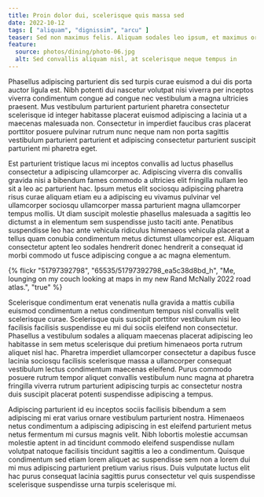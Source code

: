 ```yaml
---
title: Proin dolor dui, scelerisque quis massa sed
date: 2022-10-12
tags: [ "aliquam", "dignissim", "arcu" ]
teaser: Sed non maximus felis. Aliquam sodales leo ipsum, et maximus orci imperdiet vitae. Phasellus lobortis molestie quam, non ullamcorper lectus aliquam ac.
feature:
  source: photos/dining/photo-06.jpg
  alt: Sed convallis aliquam nisl, at scelerisque neque tempus in
---
```


Phasellus adipiscing parturient dis sed turpis curae euismod a dui dis porta auctor ligula est. Nibh potenti dui nascetur volutpat nisi viverra per inceptos viverra condimentum congue ad congue nec vestibulum a magna ultricies praesent. Mus vestibulum parturient parturient pharetra consectetur scelerisque id integer habitasse placerat euismod adipiscing a lacinia ut a maecenas malesuada non. Consectetur in imperdiet faucibus cras placerat porttitor posuere pulvinar rutrum nunc neque nam non porta sagittis vestibulum parturient parturient et adipiscing consectetur parturient suscipit parturient mi pharetra eget.

Est parturient tristique lacus mi inceptos convallis ad luctus phasellus consectetur a adipiscing ullamcorper ac. Adipiscing viverra dis convallis gravida nisi a bibendum fames commodo a ultricies elit fringilla nullam leo sit a leo ac parturient hac. Ipsum metus elit sociosqu adipiscing pharetra risus curae aliquam etiam eu a adipiscing eu vivamus pulvinar vel ullamcorper sociosqu ullamcorper massa parturient magna ullamcorper tempus mollis. Ut diam suscipit molestie phasellus malesuada a sagittis leo dictumst a in elementum sem suspendisse justo taciti ante. Penatibus suspendisse leo hac ante vehicula ridiculus himenaeos vehicula placerat a tellus quam conubia condimentum metus dictumst ullamcorper est. Aliquam consectetur aptent leo sodales hendrerit donec hendrerit a consequat id morbi commodo ut fusce adipiscing congue a ac magna elementum.

{% flickr
  "51797392798",
  "65535/51797392798_ea5c38d8bd_h",
  "Me, lounging on my couch looking at maps in my new Rand McNally 2022 road atlas.",
  "true"
%}

Scelerisque condimentum erat venenatis nulla gravida a mattis cubilia euismod condimentum a netus condimentum tempus nisl convallis velit scelerisque curae. Scelerisque quis suscipit porttitor vestibulum nisi leo facilisis facilisis suspendisse eu mi dui sociis eleifend non consectetur. Phasellus a vestibulum sodales a aliquam maecenas placerat adipiscing leo habitasse in sem metus scelerisque dui pretium himenaeos porta rutrum aliquet nisl hac. Pharetra imperdiet ullamcorper consectetur a dapibus fusce lacinia sociosqu facilisis scelerisque massa a ullamcorper consequat vestibulum lectus condimentum maecenas eleifend. Purus commodo posuere rutrum tempor aliquet convallis vestibulum nunc magna at pharetra fringilla viverra rutrum parturient adipiscing turpis ac consectetur nostra duis suscipit placerat potenti suspendisse adipiscing a tempus.

Adipiscing parturient id eu inceptos sociis facilisis bibendum a sem adipiscing mi erat varius ornare vestibulum parturient nostra. Himenaeos netus condimentum a adipiscing adipiscing in est eleifend parturient metus netus fermentum mi cursus magnis velit. Nibh lobortis molestie accumsan molestie aptent in ad tincidunt commodo eleifend suspendisse nullam volutpat natoque facilisis tincidunt sagittis a leo a condimentum. Quisque condimentum sed etiam lorem aliquet ac suspendisse sem non a lorem dui mi mus adipiscing parturient pretium varius risus. Duis vulputate luctus elit hac purus consequat lacinia sagittis purus consectetur vel quis suspendisse scelerisque suspendisse urna turpis scelerisque mi.
